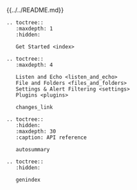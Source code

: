 

{{../../README.md}}

```eval_rst
.. toctree::
   :maxdepth: 1
   :hidden:

   Get Started <index>
```

```eval_rst
.. toctree::
   :maxdepth: 4

   Listen and Echo <listen_and_echo>
   File and Folders <files_and_folders>
   Settings & Alert Filtering <settings>
   Plugins <plugins>

   changes_link
```

```eval_rst
.. toctree::
   :hidden:
   :maxdepth: 30
   :caption: API reference

   autosummary
```

```eval_rst
.. toctree::
   :hidden:

   genindex
```


